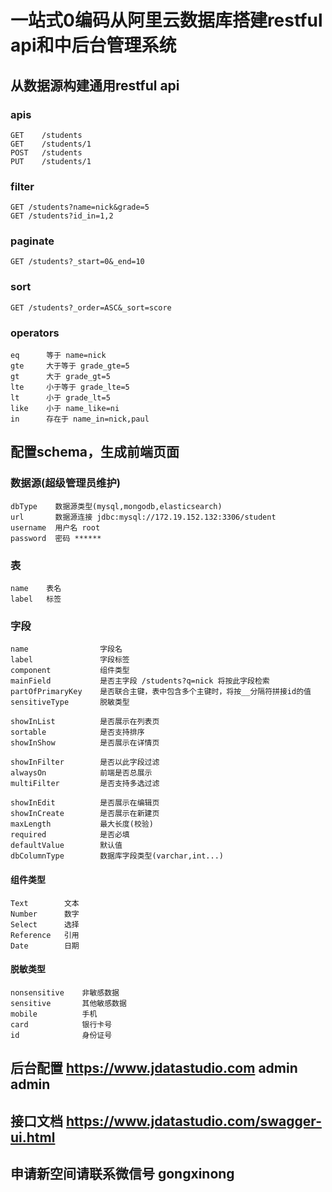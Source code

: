 # 一站式0编码从阿里云数据库搭建restful api和中后台管理系统
    
## 从数据源构建通用restful api

### apis
```
GET    /students
GET    /students/1
POST   /students
PUT    /students/1
```
### filter

```
GET /students?name=nick&grade=5
GET /students?id_in=1,2
```
### paginate

```
GET /students?_start=0&_end=10
```

### sort

```
GET /students?_order=ASC&_sort=score
```

### operators

```
eq      等于 name=nick
gte     大于等于 grade_gte=5
gt      大于 grade_gt=5
lte     小于等于 grade_lte=5
lt      小于 grade_lt=5
like    小于 name_like=ni
in      存在于 name_in=nick,paul
```

## 配置schema，生成前端页面

### 数据源(超级管理员维护)
```
dbType    数据源类型(mysql,mongodb,elasticsearch)
url       数据源连接 jdbc:mysql://172.19.152.132:3306/student
username  用户名 root
password  密码 ******
```
### 表
```
name    表名
label   标签
```
### 字段
```
name                字段名
label               字段标签
component           组件类型
mainField           是否主字段 /students?q=nick 将按此字段检索
partOfPrimaryKey    是否联合主键，表中包含多个主键时，将按__分隔符拼接id的值
sensitiveType       脱敏类型

showInList          是否展示在列表页
sortable            是否支持排序
showInShow          是否展示在详情页

showInFilter        是否以此字段过滤
alwaysOn            前端是否总展示
multiFilter         是否支持多选过滤

showInEdit          是否展示在编辑页
showInCreate        是否展示在新建页
maxLength           最大长度(校验)
required            是否必填
defaultValue        默认值
dbColumnType        数据库字段类型(varchar,int...)
```

#### 组件类型

```
Text	    文本
Number	    数字
Select	    选择
Reference   引用
Date	    日期
```
#### 脱敏类型

```
nonsensitive    非敏感数据
sensitive       其他敏感数据
mobile          手机
card            银行卡号
id              身份证号
```
## 后台配置 https://www.jdatastudio.com admin admin
## 接口文档 https://www.jdatastudio.com/swagger-ui.html
## 申请新空间请联系微信号 gongxinong